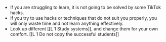 - If you are struggling to learn, it is not going to be solved by some TikTok hacks.
-  If you try to use hacks or techniques that do not suit you properly, you will only waste time and not learn anything effectively.
- Look up different [[L 1 Study systems]], and change them for your own comfort. 
[[L 1 Do not copy the successful students]]


